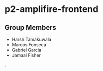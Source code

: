 # p2-amplifire-frontend

## Group Members
- Harsh Tamakuwala
- Marcos Fonseca
- Gabriel Garcia
- Jamaal Fisher

.
